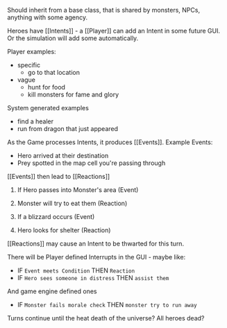 Should inherit from a base class, that is shared by monsters, NPCs, anything with some agency.

Heroes have [[Intents]] - a [[Player]] can add an Intent in some future GUI. Or the simulation will add some automatically.

Player examples:
- specific
	- go to that location
- vague 
	- hunt for food
	- kill monsters for fame and glory

System generated examples
- find a healer
- run from dragon that just appeared

As the Game processes Intents, it produces [[Events]]. Example Events:
- Hero arrived at their destination
- Prey spotted in the map cell you're passing through

[[Events]] then lead to [[Reactions]]

1. If Hero passes into Monster's area (Event)
2. Monster will try to eat them (Reaction)

1. If a blizzard occurs (Event)
2. Hero looks for shelter (Reaction)

[[Reactions]] may cause an Intent to be thwarted for this turn.

There will be Player defined Interrupts in the GUI - maybe like:
- IF `Event meets Condition` THEN `Reaction`
- IF `Hero sees someone in distress` THEN `assist them`

And game engine defined ones
- IF `Monster fails morale check` THEN `monster try to run away`

Turns continue until the heat death of the universe? All heroes dead? 
